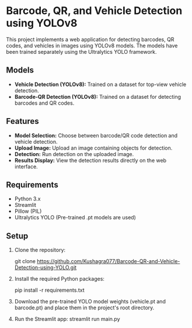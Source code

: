 # Barcode, QR, and Vehicle Detection using YOLOv8

This project implements a web application for detecting barcodes, QR codes, and vehicles in images using YOLOv8 models. The models have been trained separately using the Ultralytics YOLO framework.

## Models

- **Vehicle Detection (YOLOv8):** Trained on a dataset for top-view vehicle detection.
- **Barcode-QR Detection (YOLOv8):** Trained on a dataset for detecting barcodes and QR codes.

## Features

- **Model Selection:** Choose between barcode/QR code detection and vehicle detection.
- **Upload Image:** Upload an image containing objects for detection.
- **Detection:** Run detection on the uploaded image.
- **Results Display:** View the detection results directly on the web interface.

## Requirements

- Python 3.x
- Streamlit
- Pillow (PIL)
- Ultralytics YOLO (Pre-trained .pt models are used)

## Setup

1. Clone the repository:
   
   git clone https://github.com/Kushagra077/Barcode-QR-and-Vehicle-Detection-using-YOLO.git

2. Install the required Python packages:

   pip install -r requirements.txt
   
3. Download the pre-trained YOLO model weights (vehicle.pt and barcode.pt) and place them in the project's root directory.

4. Run the Streamlit app:
  streamlit run main.py




